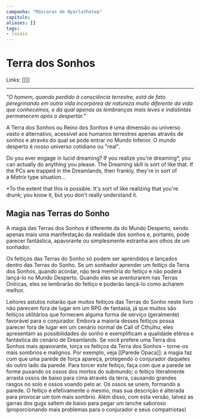 ```yaml
---
campanha: "Máscaras de Nyarlathotep"
capítulo: 
aliases: []
tags: 
- locais
---
```


# Terra dos Sonhos

Links: [[]]

---
*"O homem, quando perdido à consciência terrestre, está de fato peregrinando em outra vida incorpórea de natureza muito diferente da vida que conhecemos, e da qual apenas as lembranças mais leves e indistintas permanecem após o despertar."*

A Terra dos Sonhos ou Reino dos Sonhos é uma dimensão ou universo vasto e alternativo, acessível aos humanos terrestres apenas através de sonhos e através do qual se pode entrar no Mundo Inferior. O mundo desperto é nosso universo cotidiano ou "real".

Do you ever engage in lucid dreaming? If you realize you're dreaming*, you can actually do anything you please. The Dreaming skill is sort of like that. If the PCs are trapped in the Dreamlands, then frankly, they're in sort of a _Matrix_ type situation...  
  
*To the extent that this is possible. It's sort of like realizing that you're drunk; you know it, but you don't really understand it.

## Magia nas Terras do Sonho
A magia das Terras dos Sonhos é diferente da do Mundo Desperto, sendo apenas mais uma manifestação da realidade dos sonhos e, portanto, pode parecer fantástica, apavorante ou simplesmente estranha aos olhos de um sonhador. 

Os feitiços das Terras do Sonho só podem ser aprendidos e lançados dentro das Terras do Sonho. Se um sonhador aprender um feitiço da Terra dos Sonhos, quando acordar, não terá memória do feitiço e não poderá lançá-lo no Mundo Desperto. Quando eles se aventurarem nas Terras Oníricas, eles se lembrarão do feitiço e poderão lançá-lo como acharem melhor. 

Leitores astutos notarão que muitos feitiços das Terras do Sonho neste livro não parecem fora de lugar em um RPG de fantasia, já que muitos são feitiços utilitários que fornecem alguma forma de serviço (geralmente) favorável para o conjurador. Embora a maioria desses feitiços possa parecer fora de lugar em um cenário normal de Call of Cthulhu, eles apresentam as possibilidades do sonho e exemplificam a qualidade etérea e fantástica do cenário de Dreamlands. Se você prefere uma Terra dos Sonhos mais apavorante, torça os feitiços da Terra dos Sonhos – torne-os mais sombrios e malignos. Por exemplo, veja [[Parede Opaca]]: a magia faz com que uma parede de força apareça, protegendo o conjurador daqueles do outro lado da parede. Para torcer este feitiço, faça com que a parede se forme puxando os ossos dos mortos do submundo; o feitiço literalmente arrasta ossos de baixo para cima através da terra, causando grandes rasgos no solo e ossos voando pelo ar. Os ossos se unem, formando a parede. O feitiço é efetivamente o mesmo, mas sua descrição é alterada para provocar um tom mais sombrio. Além disso, com esta versão, talvez as garras dos gugs saltem de baixo para pegar um lanche saboroso (proporcionando mais problemas para o conjurador e seus compatriotas)
